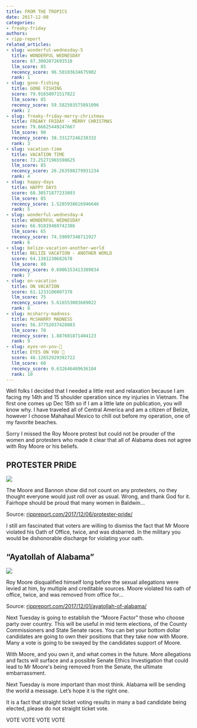 ```yaml
---
title: FROM THE TROPICS
date: 2017-12-08
categories:
- freaky-friday
authors:
- ripp-report
related_articles:
- slug: wonderful-wednesday-5
  title: WONDERFUL WEDNESDAY
  score: 87.3002072693518
  llm_score: 85
  recency_score: 96.50103634675902
  rank: 1
- slug: gone-fishing
  title: GONE FISHING
  score: 79.91650071517822
  llm_score: 85
  recency_score: 59.582503575891096
  rank: 2
- slug: freaky-friday-merry-christmas
  title: FREAKY FRIDAY - MERRY CHRISTMAS
  score: 79.66625449247667
  llm_score: 90
  recency_score: 38.33127246238332
  rank: 3
- slug: vacation-time
  title: VACATION TIME
  score: 73.25271965598625
  llm_score: 85
  recency_score: 26.263598279931234
  rank: 4
- slug: happy-days
  title: HAPPY DAYS
  score: 68.30571877233893
  llm_score: 85
  recency_score: 1.5285938616946646
  rank: 5
- slug: wonderful-wednesday-4
  title: WONDERFUL WEDNESDAY
  score: 66.91819469742386
  llm_score: 65
  recency_score: 74.59097348711927
  rank: 6
- slug: belize-vacation-another-world
  title: BELIZE VACATION - ANOTHER WORLD
  score: 64.1381230682678
  llm_score: 80
  recency_score: 0.6906153413389834
  rank: 7
- slug: on-vacation
  title: ON VACATION
  score: 61.1233106007378
  llm_score: 75
  recency_score: 5.616553003689022
  rank: 8
- slug: mcsharry-madness
  title: McSHARRY MADNESS
  score: 56.37752037428083
  llm_score: 70
  recency_score: 1.887601871404123
  rank: 9
- slug: eyes-on-you-👀
  title: EYES ON YOU 👀
  score: 48.12652929392722
  llm_score: 60
  recency_score: 0.632646469636104
  rank: 10
---
```

Well folks I decided that I needed a little rest and relaxation because I am facing my 14th and 15 shoulder operation since my injuries in Vietnam. The first one comes up Dec 15th so if I am a little late on publication, you will know why. I have traveled all of Central America and am a citizen of Belize, however I choose Mahahaul Mexico to chill out before my operation, one of my favorite beaches.

Sorry I missed the Roy Moore protest but could not be prouder of the women and protesters who made it clear that all of Alabama does not agree with Roy Moore or his beliefs.

## PROTESTER PRIDE

![](https://cdn.rippreport.com/wp-content/uploads/2017/12/fight-1296057_960_720-11.png)

The Moore and Bannon show did not count on any protesters, no they thought everyone would just roll over as usual. Wrong, and thank God for it. Fairhope should be proud that many women in Baldwin…

Source: [rippreport.com/2017/12/06/protester-pride/](https://rippreport.com/protester-pride/)

I still am fascinated that voters are willing to dismiss the fact that Mr Moore violated his Oath of Office, twice, and was disbarred. In the military you would be dishonorable discharge for violating your oath.

## “Ayatollah of Alabama”

![](https://cdn.rippreport.com/wp-content/uploads/2017/12/Judge_Roy_Moore1.jpg)

Roy Moore disqualified himself long before the sexual allegations were levied at him, by multiple and creditable sources. Moore violated his oath of office, twice, and was removed from office for…

Source: [rippreport.com/2017/12/01/ayatollah-of-alabama/](https://rippreport.com/ayatollah-of-alabama/)

Next Tuesday is going to establish the “Moore Factor” those who choose party over country. This will be useful in mid term elections, of the County Commissioners and State Senate races. You can bet your bottom dollar candidates are going to own their positions that they take now with Moore. Many a vote is going to be swayed by the candidates support of Moore.

With Moore, and you own it, and what comes in the future. More allegations and facts will surface and a possible Senate Ethics Investigation that could lead to Mr Moore's being removed from the Senate, the ultimate embarrassment.

Next Tuesday is more important than most think. Alabama will be sending the world a message. Let’s hope it is the right one.

It is a fact that straight ticket voting results in many a bad candidate being elected, please do not straight ticket vote.

VOTE VOTE VOTE VOTE
